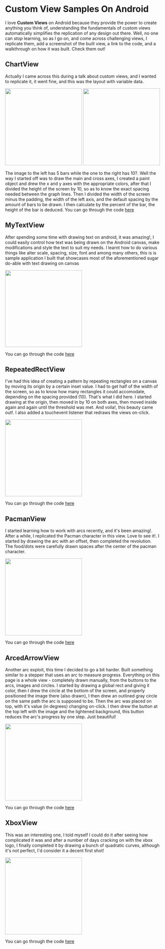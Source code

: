 # Custom View Samples On Android

I love **Custom Views** on Android because they provide the power to create anything you think of, understanding the fundamentals of custom
views automatically simplifies the replication of any design out there. Well, no one can *stop* learning, so as I go on, and come across
challenging views, I replicate them, add a screenshot of the built view, a link to the code, and a walkthrough on how it was built.
Check them out!

## ChartView

  Actually I came across this during a talk about custom views, and I wanted to replicate it, it went fine, and this was the layout with
variable data.

<img src="views/chart_view_5.png" width="250"/> <img src="views/chart_view_10.png" width="250"/>
  
  The image to the left has 5 bars while the one to the right has 10?. Well the way I started off was to draw the main and cross axes, 
I created a paint object and drew the x and y axes with the appropriate colors, after that I divided the height of the screen by 10, so
as to know the exact spacing needed between the graph lines. Then I divided the width of the screen minus the padding, the width of the
left axis, and the default spacing by the amount of bars to be drawn. I then calculate by the percent of the bar, the height of the bar is
deduced. You can go through the code <a href="https://github.com/OlaoreFouad/custom-view-samples-on-android/blob/master/app/src/main/java/dev/olaore/customviewsamplesonandroid/views/ChartView.kt">here</a>

## MyTextView

  After spending some time with drawing text on android, it was amazing!, I could easily control how text was being drawn on the Android
canvas, make modifications and style the text to suit my needs. I learnt how to do various things like alter scale, spacing, size, font
and among many others, this is is sample application I built that showcases most of the aforementioned sugar do-able with text drawing on canvas

<img src="views/linkedin_post_custom_views_text_actual.gif" width="250"/>

You can go through the code <a href="https://github.com/OlaoreFouad/custom-view-samples-on-android/blob/master/app/src/main/java/dev/olaore/customviewsamplesonandroid/views/MyTextView.kt">here</a>

## RepeatedRectView

  I've had this idea of creating a pattern by repeating rectangles on a canvas by moving its origin by a certain inset value. I had to get half of the width of the screen, so as to know how many rectangles it could accomodate, depending on the spacing provided (10). That's what I did here. I started drawing at the origin, then moved in by 10 on both axes, then moved inside again and again until the threshold was met. And voila!, this beauty came out!. I also added a touchevent listener that redraws the views on-click.

<img src="views/repeated_rects.gif" width="250"/>

You can go through the code <a href="https://github.com/OlaoreFouad/custom-view-samples-on-android/blob/master/app/src/main/java/dev/olaore/customviewsamplesonandroid/views/RepeatedRectView.kt">here</a>

## PacmanView

  I started learning how to work with arcs recently, and it's been amazing!. After a while, I replicated the Pacman character in this view. Love to see it!. I started by drawing the arc with an offset, then completed the revolution. The food/dots were carefully drawn spaces after the center of the pacman character.

<img src="views/pacman.png" width="250"/>

You can go through the code <a href="https://github.com/OlaoreFouad/custom-view-samples-on-android/blob/master/app/src/main/java/dev/olaore/customviewsamplesonandroid/views/ArcView.kt">here</a>

## ArcedArrowView

  Another arc exploit, this time I decided to go a bit harder. Built something similar to a stepper that uses an arc to measure progress. Everything on this page is a whole view - completely drawn manually, from the buttons to the arcs, images and circles. I started by drawing a global rect and giving it color, then I drew the circle at the bottom of the screen, and properly positioned the image there (also drawn), I then drew an outlined gray circle on the same path the arc is supposed to be. Then the arc was placed on top, with it's value (in degrees) changing on-click. I then drew the button at the top left with the image and the lightened background, this button reduces the arc's progress by one step. Just beautiful!

<img src="views/arced_arrow.gif" width="250"/>

You can go through the code <a href="https://github.com/OlaoreFouad/custom-view-samples-on-android/blob/master/app/src/main/java/dev/olaore/customviewsamplesonandroid/views/ArcedArrowView.kt">here</a>

## XboxView

This was an interesting one, I told myself I could do it after seeing how complicated it was and after a number of days cracking on with the xbox logo, I finally completed it by drawing a bunch of quadratic curves, although it's not perfect, I'd consider it a decent first shot!

<img src="views/xbox.png" width="250"/>

You can go through the code <a href="https://github.com/OlaoreFouad/custom-view-samples-on-android/blob/master/app/src/main/java/dev/olaore/customviewsamplesonandroid/views/XboxView.kt">here</a>
